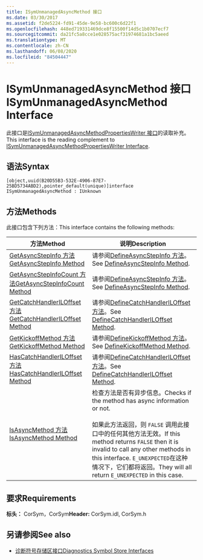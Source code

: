 ```yaml
---
title: ISymUnmanagedAsyncMethod 接口
ms.date: 03/30/2017
ms.assetid: f2de5224-fd91-45de-9e58-bc600c6d22f1
ms.openlocfilehash: 448ed719331469dce8f15500f14d5c1b0707ecf7
ms.sourcegitcommit: da21fc5a8cce1e028575acf31974681a1bc5aeed
ms.translationtype: MT
ms.contentlocale: zh-CN
ms.lasthandoff: 06/08/2020
ms.locfileid: "84504447"
---
```

# <a name="isymunmanagedasyncmethod-interface"></a><span data-ttu-id="f4c01-102">ISymUnmanagedAsyncMethod 接口</span><span class="sxs-lookup"><span data-stu-id="f4c01-102">ISymUnmanagedAsyncMethod Interface</span></span>
<span data-ttu-id="f4c01-103">此接口是[ISymUnmanagedAsyncMethodPropertiesWriter 接口](isymunmanagedasyncmethodpropertieswriter-interface.md)的读取补充。</span><span class="sxs-lookup"><span data-stu-id="f4c01-103">This interface is the reading complement to [ISymUnmanagedAsyncMethodPropertiesWriter Interface](isymunmanagedasyncmethodpropertieswriter-interface.md).</span></span>  
  
## <a name="syntax"></a><span data-ttu-id="f4c01-104">语法</span><span class="sxs-lookup"><span data-stu-id="f4c01-104">Syntax</span></span>  
  
```idl  
[object,uuid(B20D55B3-532E-4906-87E7-25BD5734ABD2),pointer_default(unique)]interface ISymUnmanagedAsyncMethod : IUnknown  
```  
  
## <a name="methods"></a><span data-ttu-id="f4c01-105">方法</span><span class="sxs-lookup"><span data-stu-id="f4c01-105">Methods</span></span>  
 <span data-ttu-id="f4c01-106">此接口包含下列方法：</span><span class="sxs-lookup"><span data-stu-id="f4c01-106">This interface contains the following methods:</span></span>  
  
|<span data-ttu-id="f4c01-107">方法</span><span class="sxs-lookup"><span data-stu-id="f4c01-107">Method</span></span>|<span data-ttu-id="f4c01-108">说明</span><span class="sxs-lookup"><span data-stu-id="f4c01-108">Description</span></span>|  
|------------|-----------------|  
|[<span data-ttu-id="f4c01-109">GetAsyncStepInfo 方法</span><span class="sxs-lookup"><span data-stu-id="f4c01-109">GetAsyncStepInfo Method</span></span>](isymunmanagedasyncmethod-getasyncstepinfo-method.md)|<span data-ttu-id="f4c01-110">请参阅[DefineAsyncStepInfo 方法](isymunmanagedasyncmethodpropertieswriter-defineasyncstepinfo-method.md)。</span><span class="sxs-lookup"><span data-stu-id="f4c01-110">See [DefineAsyncStepInfo Method](isymunmanagedasyncmethodpropertieswriter-defineasyncstepinfo-method.md).</span></span>|  
|[<span data-ttu-id="f4c01-111">GetAsyncStepInfoCount 方法</span><span class="sxs-lookup"><span data-stu-id="f4c01-111">GetAsyncStepInfoCount Method</span></span>](isymunmanagedasyncmethod-getasyncstepinfocount-method.md)|<span data-ttu-id="f4c01-112">请参阅[DefineAsyncStepInfo 方法](isymunmanagedasyncmethodpropertieswriter-defineasyncstepinfo-method.md)。</span><span class="sxs-lookup"><span data-stu-id="f4c01-112">See [DefineAsyncStepInfo Method](isymunmanagedasyncmethodpropertieswriter-defineasyncstepinfo-method.md).</span></span>|  
|[<span data-ttu-id="f4c01-113">GetCatchHandlerILOffset 方法</span><span class="sxs-lookup"><span data-stu-id="f4c01-113">GetCatchHandlerILOffset Method</span></span>](isymunmanagedasyncmethod-getcatchhandleriloffset-method.md)|<span data-ttu-id="f4c01-114">请参阅[DefineCatchHandlerILOffset 方法](isymunmanagedasyncmethodpropertieswriter-definecatchhandleriloffset-method.md)。</span><span class="sxs-lookup"><span data-stu-id="f4c01-114">See [DefineCatchHandlerILOffset Method](isymunmanagedasyncmethodpropertieswriter-definecatchhandleriloffset-method.md).</span></span>|  
|[<span data-ttu-id="f4c01-115">GetKickoffMethod 方法</span><span class="sxs-lookup"><span data-stu-id="f4c01-115">GetKickoffMethod Method</span></span>](isymunmanagedasyncmethod-getkickoffmethod-method.md)|<span data-ttu-id="f4c01-116">请参阅[DefineKickoffMethod 方法](isymunmanagedasyncmethodpropertieswriter-definekickoffmethod-method.md)。</span><span class="sxs-lookup"><span data-stu-id="f4c01-116">See [DefineKickoffMethod Method](isymunmanagedasyncmethodpropertieswriter-definekickoffmethod-method.md).</span></span>|  
|[<span data-ttu-id="f4c01-117">HasCatchHandlerILOffset 方法</span><span class="sxs-lookup"><span data-stu-id="f4c01-117">HasCatchHandlerILOffset Method</span></span>](isymunmanagedasyncmethod-hascatchhandleriloffset-method.md)|<span data-ttu-id="f4c01-118">请参阅[DefineCatchHandlerILOffset 方法](isymunmanagedasyncmethodpropertieswriter-definecatchhandleriloffset-method.md)。</span><span class="sxs-lookup"><span data-stu-id="f4c01-118">See [DefineCatchHandlerILOffset Method](isymunmanagedasyncmethodpropertieswriter-definecatchhandleriloffset-method.md).</span></span>|  
|[<span data-ttu-id="f4c01-119">IsAsyncMethod 方法</span><span class="sxs-lookup"><span data-stu-id="f4c01-119">IsAsyncMethod Method</span></span>](isymunmanagedasyncmethod-isasyncmethod-method.md)|<span data-ttu-id="f4c01-120">检查方法是否有异步信息。</span><span class="sxs-lookup"><span data-stu-id="f4c01-120">Checks if the method has async information or not.</span></span><br /><br /> <span data-ttu-id="f4c01-121">如果此方法返回，则 `FALSE` 调用此接口中的任何其他方法无效。</span><span class="sxs-lookup"><span data-stu-id="f4c01-121">If this method returns `FALSE` then it is invalid to call any other methods in this interface.</span></span> <span data-ttu-id="f4c01-122">`E_UNEXPECTED`在这种情况下，它们都将返回。</span><span class="sxs-lookup"><span data-stu-id="f4c01-122">They will all return `E_UNEXPECTED` in this case.</span></span>|  
  
## <a name="requirements"></a><span data-ttu-id="f4c01-123">要求</span><span class="sxs-lookup"><span data-stu-id="f4c01-123">Requirements</span></span>  
 <span data-ttu-id="f4c01-124">**标头：** CorSym，CorSym</span><span class="sxs-lookup"><span data-stu-id="f4c01-124">**Header:** CorSym.idl, CorSym.h</span></span>  
  
## <a name="see-also"></a><span data-ttu-id="f4c01-125">另请参阅</span><span class="sxs-lookup"><span data-stu-id="f4c01-125">See also</span></span>

- [<span data-ttu-id="f4c01-126">诊断符号存储区接口</span><span class="sxs-lookup"><span data-stu-id="f4c01-126">Diagnostics Symbol Store Interfaces</span></span>](diagnostics-symbol-store-interfaces.md)
